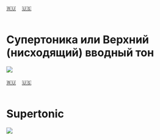 <span id="ru"><a href='#ru'>🇷🇺</a> &nbsp;&nbsp;&nbsp;<a href='#en'>🇺🇸</a> &nbsp;&nbsp;&nbsp;</span><br><br>
# Супертоника или Верхний (нисходящий) вводный тон

![](https://github.com/stolbitsa/stolbitsa/assets/149964365/c867e8cc-8246-4eef-aa63-0d410bfea122)<br><br>
<span id="en"><a href='#ru'>🇷🇺</a> &nbsp;&nbsp;&nbsp;<a href='#en'>🇺🇸</a> &nbsp;&nbsp;&nbsp;</span><br><br>
# Supertonic

![](https://github.com/stolbitsa/stolbitsa/assets/149964365/c867e8cc-8246-4eef-aa63-0d410bfea122)
<br><br>

